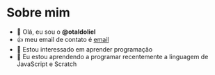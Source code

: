 # Sobre mim
- 👋 Olá, eu sou o **@otaldoliel**
- 👍 meu email de contato é [email](eliel.cardoso@escola.pr.gov.br)
- 👀 Estou interessado em aprender programação
- 🌱 Eu estou aprendendo a programar recentemente a linguagem de JavaScript e Scratch
